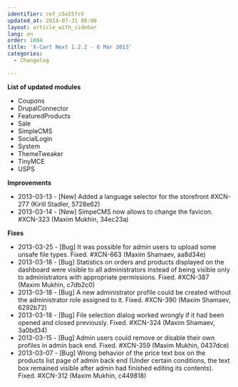 ```yaml
---
identifier: ref_c5oI5fcV
updated_at: 2014-07-31 00:00
layout: article_with_sidebar
lang: en
order: 1004
title: 'X-Cart Next 1.2.2 - 6 Mar 2013'
categories:
  - Changelog

---
```


**List of updated modules**

*   Coupons
*   DrupalConnector
*   FeaturedProducts
*   Sale
*   SimpleCMS
*   SocialLogin
*   System
*   ThemeTweaker
*   TinyMCE
*   USPS

**Improvements**

*   2013-03-13 - [New] Added a language selector for the storefront #XCN-277 (Kirill Stadler, 5728e62)
*   2013-03-14 - [New] SimpeCMS now allows to change the favicon. #XCN-323 (Maxim Mukhin, 34ec23a)

**Fixes**

*   2013-03-25 - [Bug] It was possible for admin users to upload some unsafe file types. Fixed. #XCN-663 (Maxim Shamaev, aa8d34e)
*   2013-03-18 - [Bug] Statistics on orders and products displayed on the dashboard were visible to all administrators instead of being visible only to administrators with appropriate permissions. Fixed. #XCN-387 (Maxim Mukhin, c7db2c0)
*   2013-03-18 - [Bug] A new administrator profile could be created without the administrator role assigned to it. Fixed. #XCN-390 (Maxim Shamaev, 6292b72)
*   2013-03-18 - [Bug] File selection dialog worked wrongly if it had been opened and closed previously. Fixed. #XCN-324 (Maxim Shamaev, 3a0bd34)
*   2013-03-15 - [Bug] Admin users could remove or disable their own profiles in admin back end. Fixed. #XCN-359 (Maxim Mukhin, 0437dce)
*   2013-03-07 - [Bug] Wrong behavior of the price text box on the products list page of admin back end (Under certain conditions, the text box remained visible after admin had finished editing its contents). Fixed. #XCN-312 (Maxim Mukhin, c449818)